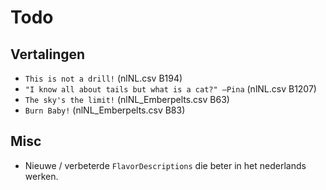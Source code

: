 # Todo

## Vertalingen

- `This is not a drill!` (nlNL.csv B194)
- `"I know all about tails but what is a cat?" —Pina` (nlNL.csv B1207)
- `The sky's the limit!` (nlNL_Emberpelts.csv B63)
- `Burn Baby!` (nlNL_Emberpelts.csv B83)

## Misc

- Nieuwe / verbeterde `FlavorDescriptions` die beter in het nederlands werken.
